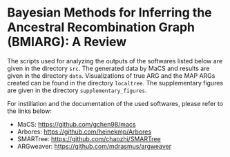 # Bayesian Methods for Inferring the Ancestral Recombination Graph (BMIARG): A Review

The scripts used for analyzing the outputs of the softwares listed below are given in the directory `src`. The generated data by MaCS and results are given in the directory `data`. Visualizations of true ARG and the MAP ARGs created can be found in the directory `localtree`. The supplementary figures are given in the directory `supplementary_figures`.

For instillation and the documentation of the used softwares, please refer to the links below:

* MaCS: https://github.com/gchen98/macs
* Arbores: https://github.com/heinekmp/Arbores
* SMARTree: https://github.com/chaozhi/SMARTree
* ARGweaver: https://github.com/mdrasmus/argweaver
